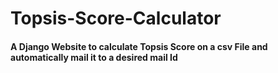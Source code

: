 # Topsis-Score-Calculator

#### A Django Website to calculate Topsis Score on a csv File and automatically mail it to a desired mail Id
